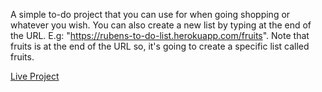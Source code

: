 A simple to-do project that you can use for when going shopping or whatever you wish. You can also create a new list by typing at the end of the URL.
E.g: "https://rubens-to-do-list.herokuapp.com/fruits". Note that fruits is at the end of the URL so, it's going to create a specific list called fruits.

[Live Project](https://rubens-to-do-list.herokuapp.com/)
